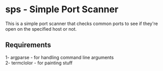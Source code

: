 # sps - Simple Port Scanner
This is a simple port scanner that checks common ports to see if they're open on the specified host or not.

## Requirements
1- argparse - for handling command line arguments <br/>
2- termclolor - for painting stuff
